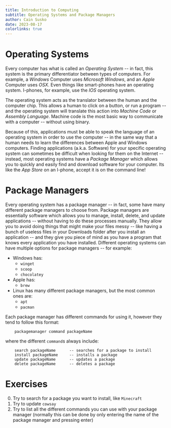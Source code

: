 ```yaml
---
title: Introduction to Computing 
subtitle: Operating Systems and Package Managers
author: Cain Susko
date: 2023-08-17
colorlinks: true
---
```


# Operating Systems

Every computer has what is called an _Operating System_ -- in fact, this system
is the primary differentiator between types of computers. For example,
a _Windows_ Computer uses _Microsoft Windows_, and an _Apple_ Computer uses
_OSX_. Even things like smart-phones have an operating system. I-phones, for
example, use the _IOS_ operating system.

The operating system acts as the translator between the human and the computer
chip. This allows a human to click on a button, or run a program -- and the
operating system will translate this action into _Machine Code_ or _Assembly
Language_. Machine code is the most basic way to communicate with a computer --
without using binary.

Because of this, applications must be able to speak the language of an
operating system in order to use the computer -- in the same way that a human
needs to learn the differences between Apple and Windows computers. Finding
applications (a.k.a. Software) for your specific operating system can sometimes
be difficult when looking for them on the Internet -- instead, most operating
systems have a _Package Manager_ which allows you to quickly and easily find
and download software for your computer. Its like the _App Store_ on an
I-phone, accept it is on the command line!

# Package Managers

Every operating system has a package manager -- in fact, some have many
different package managers to choose from. Package managers are essentially
software which allows you to manage, install, delete, and update applications
-- without having to do these processes manually. They allow you to avoid doing
things that might make your files messy -- like having a bunch of useless files
in your Downloads folder after you install an application -- and they give you
piece of mind as you have a program that knows every application you have
installed. Different operating systems can have multiple options for package
managers -- for example:

* Windows has:
  * `winget`
  * `scoop`
  * `chocolatey`
* Apple has:
  * `brew`
* Linux has many different package managers, but the most common ones are:
  * `apt`
  * `pacman`

Each package manager has different commands for using it, however they tend to follow this format:

        packagemanager command packageName

where the different `command`s always include:

        search packageName      -- searches for a package to install
        install packageName     -- installs a package
        update packageName      -- updates a package
        delete packageName      -- deletes a package

# Exercises

0. Try to search for a package you want to install, like `Minecraft`
0. Try to update `cowsay`
0. Try to list all the different commands you can use with your package manager
   (normally this can be done by only entering the name of the package manager
   and pressing enter)
